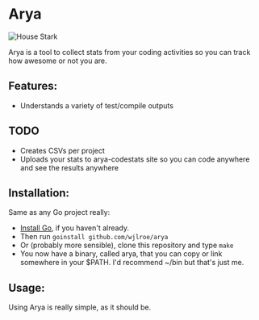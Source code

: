 # Arya

![House Stark](http://awoiaf.westeros.org/images/thumb/5/51/House_Stark.PNG/250px-House_Stark.PNG)

Arya is a tool to collect stats from your coding activities so you can track how awesome or not you are.

## Features:

* Understands a variety of test/compile outputs

## TODO

* Creates CSVs per project
* Uploads your stats to arya-codestats site so you can code anywhere and see the results anywhere

## Installation:

Same as any Go project really:

* [Install Go](http://golang.org/doc/install.html), if you haven't already.
* Then run `goinstall github.com/wjlroe/arya`
* Or (probably more sensible), clone this repository and type `make`
* You now have a binary, called arya, that you can copy or link somewhere in your $PATH. I'd recommend ~/bin but that's just me.

## Usage:

Using Arya is really simple, as it should be.